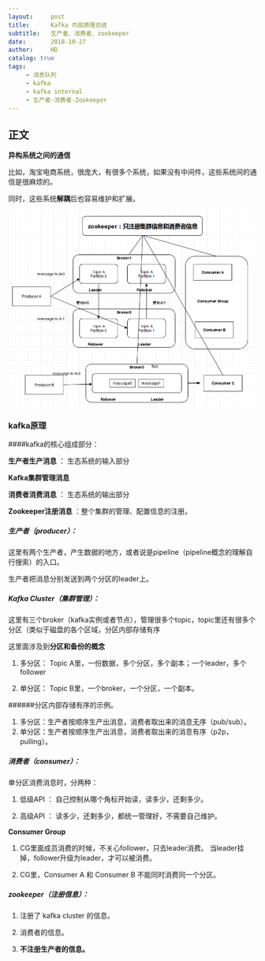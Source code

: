 ```yaml
---
layout:     post
title:      Kafka 内部原理总结
subtitle:   生产者、消费者、zookeeper
date:       2018-10-27
author:     HD
catalog: true
tags:
     - 消息队列
     - kafka
     - kafka internal
     - 生产者-消费者-Zookeeper
---
```



## 正文

**异构系统之间的通信**


比如，淘宝电商系统，很庞大，有很多个系统，如果没有中间件，这些系统间的通信是很麻烦的。

同时，这些系统**解耦**后也容易维护和扩展。


![kafka内部原理图](https://raw.githubusercontent.com/TheFrancisHe/TheFrancisHe.github.io/master/img/Kafkainternal.png)



### kafka原理

####kafka的核心组成部分：

**生产者生产消息**  ： 生态系统的输入部分

**Kafka集群管理消息**  

**消费者消费消息**  ： 生态系统的输出部分

**Zookeeper注册消息** ：整个集群的管理、配置信息的注册。


##### 生产者（producer）：
 
这里有两个生产者，产生数据的地方，或者说是pipeline（pipeline概念的理解自行搜索）的入口。

生产者把消息分别发送到两个分区的leader上。

##### Kafka Cluster（集群管理）：

这里有三个broker（kafka实例或者节点），管理很多个topic，topic里还有很多个分区（类似于磁盘的各个区域，分区内部存储有序

这里面涉及到**分区和备份的概念**

1. 多分区： Topic A里，一份数据，多个分区，多个副本；一个leader，多个follower

2. 单分区： Topic B里，一个broker，一个分区，一个副本。


######分区内部存储有序的示例。

1. 多分区：生产者按顺序生产出消息，消费者取出来的消息无序（pub/sub）。
2. 单分区：生产者按顺序生产出消息，消费者取出来的消息有序（p2p，pulling）。

##### 消费者（consumer）：

单分区消费消息时，分两种：

1. 低级API ： 自己控制从哪个角标开始读，读多少，还剩多少。

2. 高级API ： 读多少，还剩多少，都统一管理好，不需要自己维护。


**Consumer Group**

1. CG里面成员消费的时候，不关心follower，只去leader消费。
   当leader挂掉，follower升级为leader，才可以被消费。


2. CG里，Consumer A 和 Consumer B 不能同时消费同一个分区。

##### zookeeper（注册信息）：

1. 注册了 kafka cluster 的信息。

2. 消费者的信息。

3. **不注册生产者的信息。**

